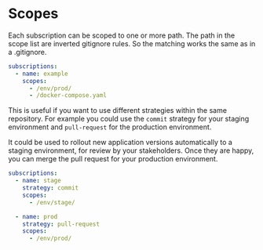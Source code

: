 # Scopes

Each subscription can be scoped to one or more path. The path in the scope list
are inverted gitignore rules. So the matching works the same as in a .gitignore.

```yaml
subscriptions:
  - name: example
    scopes:
      - /env/prod/
      - /docker-compose.yaml
```

This is useful if you want to use different strategies within the same
repository. For example you could use the `commit` strategy for your staging
environment and `pull-request` for the production environment.  

It could be used to rollout new application versions automatically to a staging
environment, for review by your stakeholders. Once they are happy, you can merge
the pull request for your production environment.

```yaml
subscriptions:
  - name: stage
    strategy: commit
    scopes:
      - /env/stage/

  - name: prod
    strategy: pull-request
    scopes:
      - /env/prod/
```
